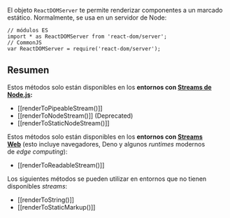 El objeto `ReactDOMServer` te permite renderizar componentes a un marcado estático. Normalmente, se usa en un servidor de Node:

```
// módulos ES
import * as ReactDOMServer from 'react-dom/server';
// CommonJS
var ReactDOMServer = require('react-dom/server');
```

## Resumen

Estos métodos solo están disponibles en los **entornos con [Streams de Node.js](https://nodejs.dev/learn/nodejs-streams):**

-   [[renderToPipeableStream()]]
-   [[renderToNodeStream()]] (Deprecated)
-   [[renderToStaticNodeStream()]]

Estos métodos solo están disponibles en los **entornos con [Streams Web](https://developer.mozilla.org/en-US/docs/Web/API/Streams_API)** (esto incluye navegadores, Deno y algunos _runtimes_ modernos de _edge computing_):

-   [[renderToReadableStream()]]

Los siguientes métodos se pueden utilizar en entornos que no tienen disponibles _streams_:

-   [[renderToString()]]
-   [[renderToStaticMarkup()]]